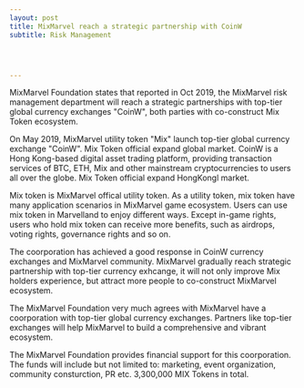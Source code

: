 ```yaml
---
layout: post
title: MixMarvel reach a strategic partnership with CoinW
subtitle: Risk Management




---
```


MixMarvel Foundation states that reported in Oct 2019, the MixMarvel risk management department will reach a strategic partnerships with top-tier global currency exchanges "CoinW", both parties with co-construct Mix Token ecosystem. 

On May 2019, MixMarvel utility token "Mix" launch top-tier global currency exchange "CoinW". Mix Token official expand global market. CoinW is a Hong Kong-based digital asset trading platform, providing transaction services of BTC, ETH, Mix and other mainstream cryptocurrencies to users all over the globe. Mix Token official expand HongKongl market. 

Mix token is MixMarvel offical utility token. As a utility token, mix token have many application scenarios in MixMarvel game ecosystem. Users can use mix token in Marvelland to enjoy different ways. Except in-game rights, users who hold mix token can receive more benefits, such as airdrops, voting rights, governance rights and so on. 

The coorporation has achieved a good response in CoinW currency exchanges and MixMarvel community. MixMarvel gradually reach strategic partnership with top-tier currency exhcange,  it will not only improve Mix holders experience, but attract more people to co-construct MixMarvel ecosystem. 

The MixMarvel Foundation very much agrees with MixMarvel have a coorporation with top-tier global currency exchanges. Partners like top-tier exchanges will help MixMarvel to build a comprehensive and vibrant ecosystem.

The MixMarvel Foundation provides financial support for this coorporation. The funds will include but not limited to: marketing, event organization, community consturction, PR etc. 3,300,000 MIX Tokens in total. 